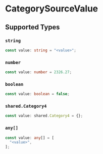 # CategorySourceValue


## Supported Types

### `string`

```typescript
const value: string = "<value>";
```

### `number`

```typescript
const value: number = 2326.27;
```

### `boolean`

```typescript
const value: boolean = false;
```

### `shared.Category4`

```typescript
const value: shared.Category4 = {};
```

### `any[]`

```typescript
const value: any[] = [
  "<value>",
];
```

